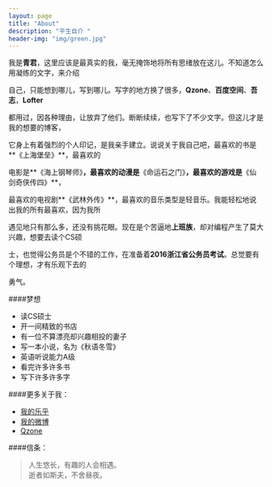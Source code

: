 ```yaml
---
layout: page
title: "About"
description: "平生自介 "
header-img: "img/green.jpg"
---
```



我是**青君**，这里应该是最真实的我，毫无掩饰地将所有思绪放在这儿。不知道怎么用凝练的文字，来介绍

自己，只能想到哪儿，写到哪儿。写字的地方换了很多，**Qzone**、**百度空间**、**吾志**，**Lofter**

都用过，因各种理由，让放弃了他们。断断续续，也写下了不少文字。但这儿才是我的想要的博客，

它身上有着强烈的个人印记，是我亲手建立。说说关于我自己吧，最喜欢的书是**《上海堡垒》**，最喜欢的

电影是**《海上钢琴师》**，最喜欢的动漫是**《命运石之门》**，最喜欢的游戏是**《仙剑奇侠传四》**，

最喜欢的电视剧**《武林外传》**，最喜欢的音乐类型是轻音乐。我能轻松地说出我的所有最喜欢，因为我所

遇见地只有那么多，还没有挑花眼。现在是个苦逼地**上班族**，却对编程产生了莫大兴趣，想要去读个CS硕

士，也觉得公务员是个不错的工作，在准备着**2016浙江省公务员考试**。总觉要有个理想，才有乐观下去的

勇气。

####梦想


- 读CS硕士
- 开一间精致的书店
- 有一位不算漂亮却兴趣相投的妻子
- 写一本小说，名为《秋语冬雪》
- 英语听说能力A级
- 看完许多许多书
- 写下许多许多字

####更多关于我：


- [我的乐乎](http://hiiloveyou.lofter.com/)
- [我的微博](http://weibo.com/iwangu)
- [Qzone](http://user.qzone.qq.com/919094850//)


####信条：


>人生悠长，有趣的人会相遇。  
逝者如斯夫，不舍昼夜。










